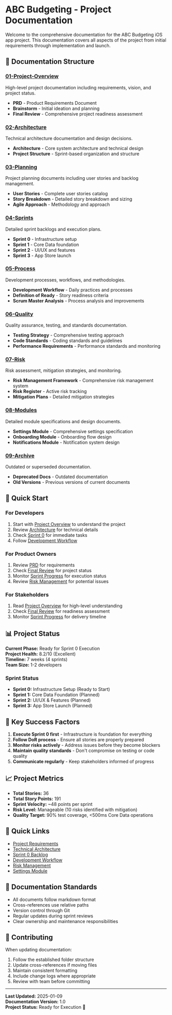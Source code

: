 # ABC Budgeting - Project Documentation

Welcome to the comprehensive documentation for the ABC Budgeting iOS app project. This documentation covers all aspects of the project from initial requirements through implementation and launch.

## 📁 Documentation Structure

### [01-Project-Overview](./01-Project-Overview/)
High-level project documentation including requirements, vision, and project status.
- **PRD** - Product Requirements Document
- **Brainstorm** - Initial ideation and planning
- **Final Review** - Comprehensive project readiness assessment

### [02-Architecture](./02-Architecture/)
Technical architecture documentation and design decisions.
- **Architecture** - Core system architecture and technical design
- **Project Structure** - Sprint-based organization and structure

### [03-Planning](./03-Planning/)
Project planning documents including user stories and backlog management.
- **User Stories** - Complete user stories catalog
- **Story Breakdown** - Detailed story breakdown and sizing
- **Agile Approach** - Methodology and approach

### [04-Sprints](./04-Sprints/)
Detailed sprint backlogs and execution plans.
- **Sprint 0** - Infrastructure setup
- **Sprint 1** - Core Data foundation
- **Sprint 2** - UI/UX and features
- **Sprint 3** - App Store launch

### [05-Process](./05-Process/)
Development processes, workflows, and methodologies.
- **Development Workflow** - Daily practices and processes
- **Definition of Ready** - Story readiness criteria
- **Scrum Master Analysis** - Process analysis and improvements

### [06-Quality](./06-Quality/)
Quality assurance, testing, and standards documentation.
- **Testing Strategy** - Comprehensive testing approach
- **Code Standards** - Coding standards and guidelines
- **Performance Requirements** - Performance standards and monitoring

### [07-Risk](./07-Risk/)
Risk assessment, mitigation strategies, and monitoring.
- **Risk Management Framework** - Comprehensive risk management system
- **Risk Register** - Active risk tracking
- **Mitigation Plans** - Detailed mitigation strategies

### [08-Modules](./08-Modules/)
Detailed module specifications and design documents.
- **Settings Module** - Comprehensive settings specification
- **Onboarding Module** - Onboarding flow design
- **Notifications Module** - Notification system design

### [09-Archive](./09-Archive/)
Outdated or superseded documentation.
- **Deprecated Docs** - Outdated documentation
- **Old Versions** - Previous versions of current documents

## 🚀 Quick Start

### For Developers
1. Start with [Project Overview](./01-Project-Overview/) to understand the project
2. Review [Architecture](./02-Architecture/) for technical details
3. Check [Sprint 0](./04-Sprints/sprint-0-backlog.md) for immediate tasks
4. Follow [Development Workflow](./05-Process/development-workflow.md)

### For Product Owners
1. Review [PRD](./01-Project-Overview/prd.md) for requirements
2. Check [Final Review](./01-Project-Overview/final-project-review.md) for project status
3. Monitor [Sprint Progress](./04-Sprints/) for execution status
4. Review [Risk Management](./07-Risk/) for potential issues

### For Stakeholders
1. Read [Project Overview](./01-Project-Overview/) for high-level understanding
2. Check [Final Review](./01-Project-Overview/final-project-review.md) for readiness assessment
3. Monitor [Sprint Progress](./04-Sprints/) for delivery timeline

## 📊 Project Status

**Current Phase:** Ready for Sprint 0 Execution  
**Project Health:** 8.2/10 (Excellent)  
**Timeline:** 7 weeks (4 sprints)  
**Team Size:** 1-2 developers  

### Sprint Status
- **Sprint 0:** Infrastructure Setup (Ready to Start)
- **Sprint 1:** Core Data Foundation (Planned)
- **Sprint 2:** UI/UX & Features (Planned)
- **Sprint 3:** App Store Launch (Planned)

## 🎯 Key Success Factors

1. **Execute Sprint 0 first** - Infrastructure is foundation for everything
2. **Follow DoR process** - Ensure all stories are properly prepared
3. **Monitor risks actively** - Address issues before they become blockers
4. **Maintain quality standards** - Don't compromise on testing or code quality
5. **Communicate regularly** - Keep stakeholders informed of progress

## 📈 Project Metrics

- **Total Stories:** 36
- **Total Story Points:** 191
- **Sprint Velocity:** ~48 points per sprint
- **Risk Level:** Manageable (10 risks identified with mitigation)
- **Quality Target:** 90% test coverage, <500ms Core Data operations

## 🔗 Quick Links

- [Project Requirements](./01-Project-Overview/prd.md)
- [Technical Architecture](./02-Architecture/architecture.md)
- [Sprint 0 Backlog](./04-Sprints/sprint-0-backlog.md)
- [Development Workflow](./05-Process/development-workflow.md)
- [Risk Management](./07-Risk/risk-management-framework.md)
- [Settings Module](./08-Modules/settings-module-draft.md)

## 📝 Documentation Standards

- All documents follow markdown format
- Cross-references use relative paths
- Version control through Git
- Regular updates during sprint reviews
- Clear ownership and maintenance responsibilities

## 🤝 Contributing

When updating documentation:
1. Follow the established folder structure
2. Update cross-references if moving files
3. Maintain consistent formatting
4. Include change logs where appropriate
5. Review with team before committing

---

**Last Updated:** 2025-01-09  
**Documentation Version:** 1.0  
**Project Status:** Ready for Execution 🚀
